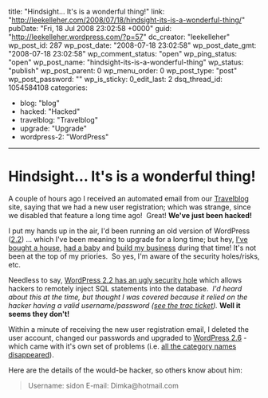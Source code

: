 title: "Hindsight... It's is a wonderful thing!"
link: "http://leekelleher.com/2008/07/18/hindsight-its-is-a-wonderful-thing/"
pubDate: "Fri, 18 Jul 2008 23:02:58 +0000"
guid: "http://leekelleher.wordpress.com/?p=57"
dc_creator: "leekelleher"
wp_post_id: 287
wp_post_date: "2008-07-18 23:02:58"
wp_post_date_gmt: "2008-07-18 23:02:58"
wp_comment_status: "open"
wp_ping_status: "open"
wp_post_name: "hindsight-its-is-a-wonderful-thing"
wp_status: "publish"
wp_post_parent: 0
wp_menu_order: 0
wp_post_type: "post"
wp_post_password: ""
wp_is_sticky: 0_edit_last: 2
dsq_thread_id: 1054584108
categories:
  - blog: "blog"
  - hacked: "Hacked"
  - travelblog: "Travelblog"
  - upgrade: "Upgrade"
  - wordpress-2: "WordPress"

---

# Hindsight... It's is a wonderful thing!

A couple of hours ago I received an automated email from our <a href="http://www.lee-and-lucy.com/">Travelblog</a> site, saying that we had a new user registration; which was strange, since we disabled that feature a long time ago!  Great! <strong>We've just been hacked!</strong>

I put my hands up in the air, I'd been running an old version of WordPress (<a href="http://wordpress.org/development/2007/05/wordpress-22/">2.2</a>) ... which I've been meaning to upgrade for a long time; but hey, <a href="http://www.lee-and-lucy.com/travelblog/2007/10/24/we-got-the-keys/">I've bought a house</a>, <a href="http://www.lee-and-lucy.com/travelblog/2008/02/18/katelyn-mary-kelleher/">had a baby</a> and <a href="http://bodenko.com/">build my business</a> during that time! It's not been at the top of my priories.  So yes, I'm aware of the security holes/risks, etc.

Needless to say, <a href="http://kev.coolcavemen.com/2007/06/wordpress-22-security-hole-identity-theft/">WordPress 2.2 has an ugly security hole</a> which allows hackers to remotely inject SQL statements into the database.  <em>I'd heard about this at the time, but thought I was covered because it relied on the hacker having a valid username/password (<a href="http://trac.wordpress.org/ticket/4357#comment:5">see the trac ticket</a>).</em> <strong>Well it seems they don't!</strong>

Within a minute of receiving the new user registration email, I deleted the user account, changed our passwords and upgraded to <a href="http://wordpress.org/development/2008/07/wordpress-26-tyner/">WordPress 2.6</a> - which came with it's own set of problems (i.e. <a href="http://blog.cumps.be/wordpress-26-upgrade-fix-missing-categories/">all the category names disappeared</a>).

Here are the details of the would-be hacker, so others know about him:
<blockquote>Username: sidon
E-mail: Dimka@hotmail.com</blockquote>